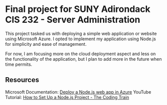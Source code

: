 # Final project for SUNY Adirondack CIS 232 - Server Administration
This project tasked us with deploying a simple web application or website using Microsoft Azure.
I opted to implement my application using Node.js for simplicity and ease of management.

For now, I am focusing more on the cloud deployment aspect and less on the functionality of the
application, but I plan to add more in the future when time permits.

## Resources
Microsoft Documentation: [Deploy a Node.js web app in Azure](https://learn.microsoft.com/en-us/azure/app-service/quickstart-nodejs?tabs=linux&pivots=development-environment-vscode)
YouTube Tutorial: [How to Set Up a Node.js Project - The Coding Train](https://www.youtube.com/watch?v=wM3TEvQn2hw&ab_channel=TheCodingTrain)
